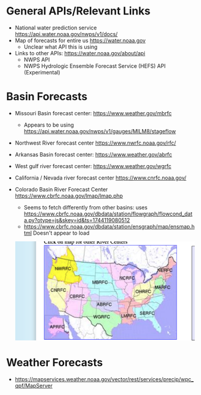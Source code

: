 # General APIs/Relevant Links

- National water prediction service https://api.water.noaa.gov/nwps/v1/docs/
- Map of forecasts for entire us https://water.noaa.gov
    - Unclear what API this is using
- Links to other APIs: https://water.noaa.gov/about/api
    - NWPS API
    - NWPS Hydrologic Ensemble Forecast Service (HEFS) API (Experimental)

# Basin Forecasts

- Missouri Basin forecast center: https://www.weather.gov/mbrfc
    - Appears to be using https://api.water.noaa.gov/nwps/v1/gauges/MILM8/stageflow
- Northwest River forecast center https://www.nwrfc.noaa.gov/rfc/
- Arkansas Basin forecast center: https://www.weather.gov/abrfc
- West gulf river forecast center: https://www.weather.gov/wgrfc
- California / Nevada river forecast center https://www.cnrfc.noaa.gov/
- Colorado Basin River Forecast Center https://www.cbrfc.noaa.gov/lmap/lmap.php
    - Seems to fetch differently from other basins: uses https://www.cbrfc.noaa.gov/dbdata/station/flowgraph/flowcond_data.py?otype=js&skey=id&ts=1744119080512
    - https://www.cbrfc.noaa.gov/dbdata/station/ensgraph/map/ensmap.html Doesn't appear to load

    ![basins](images/basins.png)

# Weather Forecasts

- https://mapservices.weather.noaa.gov/vector/rest/services/precip/wpc_qpf/MapServer
